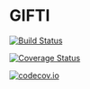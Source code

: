 # GIFTI

[![Build Status](https://travis-ci.org/rdeits/GIFTI.jl.svg?branch=master)](https://travis-ci.org/rdeits/GIFTI.jl)

[![Coverage Status](https://coveralls.io/repos/rdeits/GIFTI.jl/badge.svg?branch=master&service=github)](https://coveralls.io/github/rdeits/GIFTI.jl?branch=master)

[![codecov.io](http://codecov.io/github/rdeits/GIFTI.jl/coverage.svg?branch=master)](http://codecov.io/github/rdeits/GIFTI.jl?branch=master)
